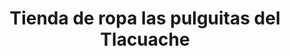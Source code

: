 ---
title: "Tienda de ropa las pulguitas del Tlacuache"
url: /lerma-de-villada/tienda-de-ropa-las-pulguitas-del-tlacuache/
shop: ropa
---
